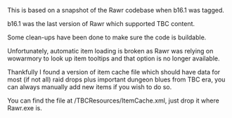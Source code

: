 This is based on a snapshot of the Rawr codebase when b16.1 was tagged.

b16.1 was the last version of Rawr which supported TBC content.

Some clean-ups have been done to make sure the code is buildable.

Unfortunately, automatic item loading is broken as Rawr was relying on wowarmory to look up item tooltips and that option is no longer available.

Thankfully I found a version of item cache file which should have data for most (if not all) raid drops plus important dungeon blues from TBC era, you can always manually add new items if you wish to do so.

You can find the file at /TBCResources/ItemCache.xml, just drop it where Rawr.exe is.

